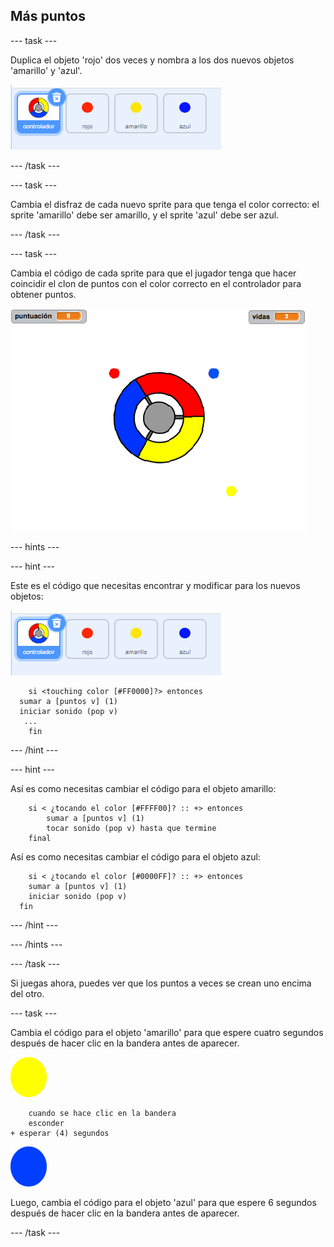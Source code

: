 ## Más puntos

\--- task \---

Duplica el objeto 'rojo' dos veces y nombra a los dos nuevos objetos 'amarillo' y 'azul'.

![captura de pantalla](images/dots-more-dots.png)

\--- /task \---

\--- task \---

Cambia el disfraz de cada nuevo sprite para que tenga el color correcto: el sprite 'amarillo' debe ser amarillo, y el sprite 'azul' debe ser azul.

\--- /task \---

\--- task \---

Cambia el código de cada sprite para que el jugador tenga que hacer coincidir el clon de puntos con el color correcto en el controlador para obtener puntos.

![captura de pantalla](images/dots-all-test.png)

\--- hints \---

\--- hint \---

Este es el código que necesitas encontrar y modificar para los nuevos objetos:

![captura de pantalla](images/dots-more-dots.png)

```blocks3
    si <touching color [#FF0000]?> entonces 
  sumar a [puntos v] (1)
  iniciar sonido (pop v)
   ...
    fin
```

\--- /hint \---

\--- hint \---

Así es como necesitas cambiar el código para el objeto amarillo:

```blocks3
    si < ¿tocando el color [#FFFF00]? :: +> entonces
        sumar a [puntos v] (1)
        tocar sonido (pop v) hasta que termine
    final
```

Así es como necesitas cambiar el código para el objeto azul:

```blocks3
    si < ¿tocando el color [#0000FF]? :: +> entonces 
    sumar a [puntos v] (1)
    iniciar sonido (pop v)
  fin
```

\--- /hint \---

\--- /hints \---

\--- /task \---

Si juegas ahora, puedes ver que los puntos a veces se crean uno encima del otro.

\--- task \---

Cambia el código para el objeto 'amarillo' para que espere cuatro segundos después de hacer clic en la bandera antes de aparecer.

![Punto amarillo](images/yellow-sprite.png)

```blocks3
    cuando se hace clic en la bandera
    esconder
+ esperar (4) segundos
```

![Punto azul](images/blue-sprite.png)

Luego, cambia el código para el objeto 'azul' para que espere 6 segundos después de hacer clic en la bandera antes de aparecer.

\--- /task \---